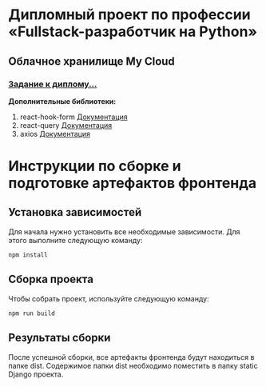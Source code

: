 # Дипломный проект по профессии «Fullstack-разработчик на Python»
## Облачное хранилище My Cloud
### [Задание к диплому...](https://github.com/netology-code/fpy-diplom/blob/main/README.md)
**Дополнительные библиотеки:**
1. react-hook-form [Документация](https://react-hook-form.com/)
2. react-query [Документация](https://tanstack.com/query/latest/docs/framework/react/overview)
3. axios [Документация](https://axios-http.com/ru/docs/intro)

# Инструкции по сборке и подготовке артефактов фронтенда

## Установка зависимостей
Для начала нужно установить все необходимые зависимости. Для этого выполните следующую команду:
```
npm install
```
## Сборка проекта
Чтобы собрать проект, используйте следующую команду:
```
npm run build
```
## Результаты сборки
После успешной сборки, все артефакты фронтенда будут находиться в папке dist. Содержимое папки dist необходимо поместить в папку static Django проекта.